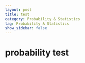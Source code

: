 ```yaml
---
layout: post
title: test
category: Probability & Statistics
tag: Probability & Statistics
show_sidebar: false
---
```


# probability test

